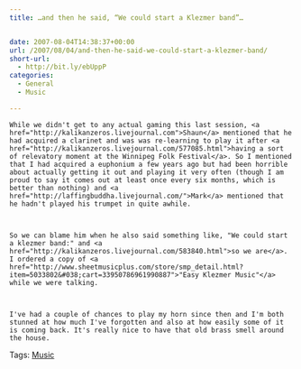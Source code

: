 ```yaml
---
title: …and then he said, “We could start a Klezmer band”…


date: 2007-08-04T14:38:37+00:00
url: /2007/08/04/and-then-he-said-we-could-start-a-klezmer-band/
short-url:
  - http://bit.ly/ebUppP
categories:
  - General
  - Music

---
```

<div class='microid-mailto+http:sha1:1866c60379e1593f2b9c0dec912b4599959797d0'>
  
    While we didn't get to any actual gaming this last session, <a href="http://kalikanzeros.livejournal.com">Shaun</a> mentioned that he had acquired a clarinet and was was re-learning to play it after <a href="http://kalikanzeros.livejournal.com/577085.html">having a sort of relevatory moment at the Winnipeg Folk Festival</a>. So I mentioned that I had acquired a euphonium a few years ago but had been horrible about actually getting it out and playing it very often (though I am proud to say it comes out at least once every six months, which is better than nothing) and <a href="http://laffingbuddha.livejournal.com/">Mark</a> mentioned that he hadn't played his trumpet in quite awhile.
  
  
  
    So we can blame him when he also said something like, "We could start a klezmer band:" and <a href="http://kalikanzeros.livejournal.com/583840.html">so we are</a>. I ordered a copy of <a href="http://www.sheetmusicplus.com/store/smp_detail.html?item=5033802&#038;cart=33950786961990887">"Easy Klezmer Music"</a> while we were talking.
  
  
  
    I've had a couple of chances to play my horn since then and I'm both stunned at how much I've forgotten and also at how easily some of it is coming back. It's really nice to have that old brass smell around the house.
  
</div>

<div class="st-post-tags">
  Tags: <a href="http://www.cavort.org/tag/music/" title="Music" rel="tag">Music</a><br />
</div>